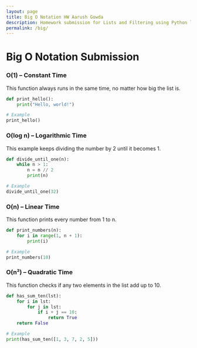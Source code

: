 ```yaml
---
layout: page
title: Big O Notation HW Aarush Gowda
description: Homework submission for Lists and Filtering using Python lists and Pandas.
permalink: /big/
---
```


# Big O Notation Submission
### O(1) – Constant Time
This function always runs in the same time, no matter how big the list is.


```python
def print_hello():
    print("Hello, world!")

# Example
print_hello()
```

### O(log n) – Logarithmic Time
This example keeps dividing the number by 2 until it becomes 1.
```python 
def divide_until_one(n):
    while n > 1:
        n = n // 2
        print(n)

# Example
divide_until_one(32)
```

### O(n) – Linear Time
This function prints every number from 1 to n.
```python
def print_numbers(n):
    for i in range(1, n + 1):
        print(i)

# Example
print_numbers(10)
```

### O(n²) – Quadratic Time
This function checks if any two elements in the list add up to 10.
```python
def has_sum_ten(lst):
    for i in lst:
        for j in lst:
            if i + j == 10:
                return True
    return False

# Example
print(has_sum_ten([1, 3, 7, 2, 5]))
```


